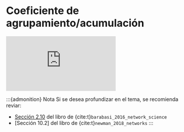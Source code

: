 # Coeficiente de agrupamiento/acumulación

<div class="iframe-container-out">
	<div class="iframe-container-in">
		<iframe src="https://www.youtube.com/embed/6NODj-iQ-HE" title="YouTube video player" frameborder="0" allow="accelerometer; autoplay; clipboard-write; encrypted-media; gyroscope; picture-in-picture" allowfullscreen></iframe>
	</div>
</div>

:::{admonition} Nota
Si se desea profundizar en el tema, se recomienda reviar:
- [Sección 2.10](http://networksciencebook.com/chapter/2#clustering) del libro de {cite:t}`barabasi_2016_network_science`
- [Sección 10.2] del libro de {cite:t}`newman_2018_networks`
:::